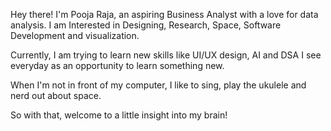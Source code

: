 Hey there! I'm Pooja Raja, an aspiring Business Analyst with a love for data analysis. I am Interested in Designing, Research, Space, Software Development and visualization. 

Currently, I am trying to learn new skills like UI/UX design, AI and DSA
I see everyday as an opportunity to learn something new.

When I'm not in front of my computer, I like to sing, play the ukulele and nerd out about space.

So with that, welcome to a little insight into my brain!
